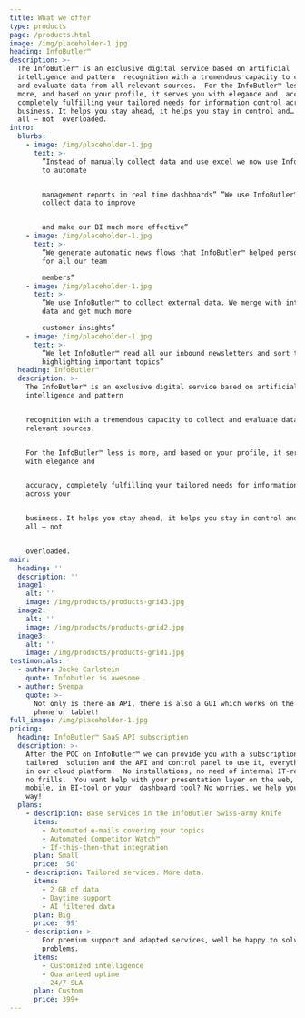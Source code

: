 ```yaml
---
title: What we offer
type: products
page: /products.html
image: /img/placeholder-1.jpg
heading: InfoButler™
description: >-
  The InfoButler™ is an exclusive digital service based on artificial
  intelligence and pattern  recognition with a tremendous capacity to collect
  and evaluate data from all relevant sources.  For the InfoButler™ less is
  more, and based on your profile, it serves you with elegance and  accuracy,
  completely fulfilling your tailored needs for information control across your 
  business. It helps you stay ahead, it helps you stay in control and… best of
  all – not  overloaded.
intro:
  blurbs:
    - image: /img/placeholder-1.jpg
      text: >-
        ”Instead of manually collect data and use excel we now use InfoButler™
        to automate


        management reports in real time dashboards” ”We use InfoButler™ to
        collect data to improve


        and make our BI much more effective”
    - image: /img/placeholder-1.jpg
      text: >-
        ”We generate automatic news flows that InfoButler™ helped personalise
        for all our team 

        members”
    - image: /img/placeholder-1.jpg
      text: >-
        ”We use InfoButler™ to collect external data. We merge with internal
        data and get much more 

        customer insights”
    - image: /img/placeholder-1.jpg
      text: >-
        ”We let InfoButler™ read all our inbound newsletters and sort them out
        highlighting important topics”
  heading: InfoButler™
  description: >-
    The InfoButler™ is an exclusive digital service based on artificial
    intelligence and pattern


    recognition with a tremendous capacity to collect and evaluate data from all
    relevant sources.


    For the InfoButler™ less is more, and based on your profile, it serves you
    with elegance and


    accuracy, completely fulfilling your tailored needs for information control
    across your


    business. It helps you stay ahead, it helps you stay in control and… best of
    all – not


    overloaded.
main:
  heading: ''
  description: ''
  image1:
    alt: ''
    image: /img/products/products-grid3.jpg
  image2:
    alt: ''
    image: /img/products/products-grid2.jpg
  image3:
    alt: ''
    image: /img/products/products-grid1.jpg
testimonials:
  - author: Jocke Carlstein
    quote: Infobutler is awesome
  - author: Svempa
    quote: >-
      Not only is there an API, there is also a GUI which works on the computer,
      phone or tablet!
full_image: /img/placeholder-1.jpg
pricing:
  heading: InfoButler™ SaaS API subscription
  description: >-
    After the POC on InfoButler™ we can provide you with a subscription based,
    tailored  solution and the API and control panel to use it, everything runs
    in our cloud platform.  No installations, no need of internal IT-resources,
    no frills.  You want help with your presentation layer on the web, in
    mobile, in BI-tool or your  dashboard tool? No worries, we help you all the
    way!
  plans:
    - description: Base services in the InfoButler Swiss-army knife
      items:
        - Automated e-mails covering your topics
        - Automated Competitor Watch™
        - If-this-then-that integration
      plan: Small
      price: '50'
    - description: Tailored services. More data.
      items:
        - 2 GB of data
        - Daytime support
        - AI filtered data
      plan: Big
      price: '99'
    - description: >-
        For premium support and adapted services, well be happy to solve your
        problems.
      items:
        - Customized intelligence
        - Guaranteed uptime
        - 24/7 SLA
      plan: Custom
      price: 399+
---
```





